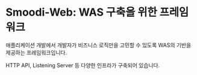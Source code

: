 # Smoodi-Web: WAS 구축을 위한 프레임워크

애플리케이션 개발에서 개발자가 비즈니스 로직만을 고민할 수 있도록 WAS의 기반을 제공하는 프레임워크입니다.

HTTP API, Listening Server 등 다양한 인프라가 구축되어 있습니다.
